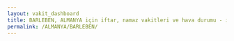 ```yaml
---
layout: vakit_dashboard
title: BARLEBEN, ALMANYA için iftar, namaz vakitleri ve hava durumu - ilçe/eyalet seç
permalink: /ALMANYA/BARLEBEN/
---
```


<script type="text/javascript">
  var GLOBAL_COUNTRY = 'ALMANYA';
  var GLOBAL_CITY = 'BARLEBEN';
  var GLOBAL_STATE = '';
  var lat = 72;
  var lon = 21;
</script>

